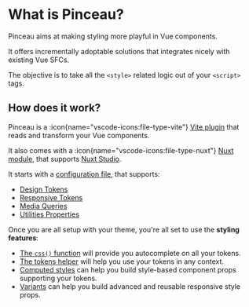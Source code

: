 # What is Pinceau?

Pinceau aims at making styling more playful in Vue components.

It offers incrementally adoptable solutions that integrates nicely with existing Vue SFCs.

The objective is to take all the `<style>` related logic out of your `<script>` tags.

## How does it work?

Pinceau is a :icon{name="vscode-icons:file-type-vite"} [Vite plugin](/get-started/installation#vite) that reads and transform your Vue components.

It also comes with a :icon{name="vscode-icons:file-type-nuxt"} [Nuxt module](/get-started/installation#nuxt), that supports [Nuxt Studio](https://nuxt.studio).

It starts with a [configuration file](/configuration), that supports:

- [Design Tokens](/configuration/design-tokens)
- [Responsive Tokens](/configuration/responsive-tokens)
- [Media Queries](/configuration/media-queries)
- [Utilities Properties](/configuration/utilities-properties)

Once you are all setup with your theme, you're all set to use the **styling features**:

- [The `css()` function](/styling/css-function) will provide you autocomplete on all your tokens.
- [The tokens helper](/styling/tokens-helper) will help you use your tokens in any context.
- [Computed styles](/styling/computed-styles) can help you build style-based component props supporting your tokens.
- [Variants](/styling/variants) can help you build advanced and reusable responsive style props.
